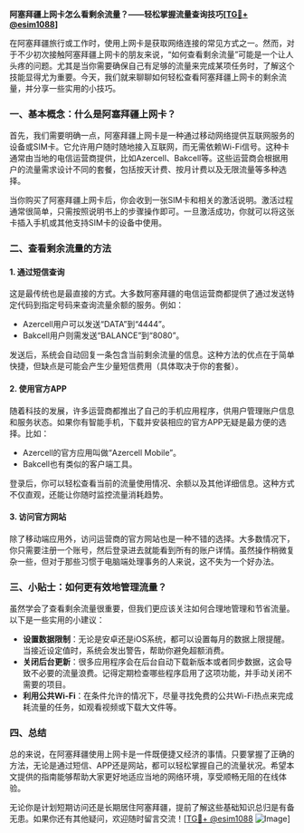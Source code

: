 **阿塞拜疆上网卡怎么看剩余流量？——轻松掌握流量查询技巧[[TG💪+ @esim1088](https://t.me/s/esim1088)]**

在阿塞拜疆旅行或工作时，使用上网卡是获取网络连接的常见方式之一。然而，对于不少初次接触阿塞拜疆上网卡的朋友来说，“如何查看剩余流量”可能是一个让人头疼的问题。尤其是当你需要确保自己有足够的流量来完成某项任务时，了解这个技能显得尤为重要。今天，我们就来聊聊如何轻松查看阿塞拜疆上网卡的剩余流量，并分享一些实用的小技巧。

### 一、基本概念：什么是阿塞拜疆上网卡？

首先，我们需要明确一点，阿塞拜疆上网卡是一种通过移动网络提供互联网服务的设备或SIM卡。它允许用户随时随地接入互联网，而无需依赖Wi-Fi信号。这种卡通常由当地的电信运营商提供，比如Azercell、Bakcell等。这些运营商会根据用户的流量需求设计不同的套餐，包括按天计费、按月计费以及无限流量等多种选择。

当你购买了阿塞拜疆上网卡后，你会收到一张SIM卡和相关的激活说明。激活过程通常很简单，只需按照说明书上的步骤操作即可。一旦激活成功，你就可以将这张卡插入手机或其他支持SIM卡的设备中使用。

### 二、查看剩余流量的方法

#### 1. 通过短信查询

这是最传统也是最直接的方式。大多数阿塞拜疆的电信运营商都提供了通过发送特定代码到指定号码来查询流量余额的服务。例如：

- Azercell用户可以发送“DATA”到“4444”。
- Bakcell用户则需发送“BALANCE”到“8080”。

发送后，系统会自动回复一条包含当前剩余流量的信息。这种方法的优点在于简单快捷，但缺点是可能会产生少量短信费用（具体取决于你的套餐）。

#### 2. 使用官方APP

随着科技的发展，许多运营商都推出了自己的手机应用程序，供用户管理账户信息和服务状态。如果你有智能手机，下载并安装相应的官方APP无疑是最方便的选择。比如：

- Azercell的官方应用叫做“Azercell Mobile”。
- Bakcell也有类似的客户端工具。

登录后，你可以轻松查看当前的流量使用情况、余额以及其他详细信息。这种方式不仅直观，还能让你随时监控流量消耗趋势。

#### 3. 访问官方网站

除了移动端应用外，访问运营商的官方网站也是一种不错的选择。大多数情况下，你只需要注册一个账号，然后登录进去就能看到所有的账户详情。虽然操作稍微复杂一些，但对于那些习惯于电脑端处理事务的人来说，这不失为一个好办法。

### 三、小贴士：如何更有效地管理流量？

虽然学会了查看剩余流量很重要，但我们更应该关注如何合理地管理和节省流量。以下是一些实用的小建议：

- **设置数据限制**：无论是安卓还是iOS系统，都可以设置每月的数据上限提醒。当接近设定值时，系统会发出警告，帮助你避免超额消费。
- **关闭后台更新**：很多应用程序会在后台自动下载新版本或者同步数据，这会导致不必要的流量浪费。记得定期检查哪些程序启用了这项功能，并手动关闭不需要的项目。
- **利用公共Wi-Fi**：在条件允许的情况下，尽量寻找免费的公共Wi-Fi热点来完成耗流量的任务，如观看视频或下载大文件等。

### 四、总结

总的来说，在阿塞拜疆使用上网卡是一件既便捷又经济的事情。只要掌握了正确的方法，无论是通过短信、APP还是网站，都可以轻松掌握自己的流量状况。希望本文提供的指南能够帮助大家更好地适应当地的网络环境，享受顺畅无阻的在线体验。

无论你是计划短期访问还是长期居住阿塞拜疆，提前了解这些基础知识总归是有备无患。如果你还有其他疑问，欢迎随时留言交流！[[TG💪+ @esim1088](https://t.me/s/esim1088) ![Image](https://i.postimg.cc/4NQfJmqS/Snipaste-2025-05-13-00-14-12.png)]